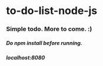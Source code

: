 # to-do-list-node-js

### Simple todo. More to come. :)

##### Do npm install before running.
##### localhost:8080
